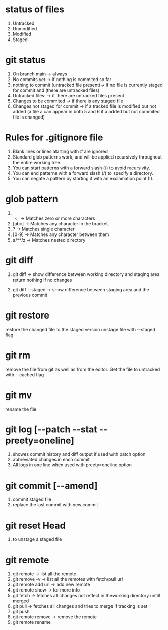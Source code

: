 status of files
============================

1. Untracked
2. Unmodified
3. Modified
4. Staged


git status
======================

1. On branch main -> always
2. No commits yet -> if nothing is commited so far
3. nothing to commit (untracked file present)-> if no file is currently staged for commit and (there are untracked files)
4. Untracked files: -> if there are untracked files present
5. Changes to be commited -> if there is any staged file
6. Changes not staged for commit -> if a tracked file is modified but not added (a file a can appear in both 5 and 6 if a added but not commited file is changed)

Rules for .gitignore file
==========================

1. Blank lines or lines atarting with # are ignored
2. Standard glob patterns work, and will be applied recursively throughout the entire working tree.
3. You can start patterns with a forward slash (/) to avoid recursivity.
4. You can end patterns with a forward slash (/) to specify a directory.
5. You can negate a pattern by starting it with an exclamation point (!).

glob pattern
===========================

1. * -> Matches zero or more characters
2. [abc] -> Matches any character in the bracket.
3. ? -> Matches single character
4. [0-9] -> Matches any character between them
5. a/**/z -> Matches nested directory

git diff
========================

1. git diff -> show difference between working directory and staging area return nothing if no changes

2. git diff --staged -> show difference between staging area and the previous commit

git restore <file>
====================
restore the changed file to the staged version
unstage file with --staged flag

git rm <file>
========================
remove the file from git as well as from the editor. Get the file to untracked with --cached flag

git mv <file> <file>
=========================
rename the file

git log [--patch --stat --preety=oneline]
===========================
1. showes commit history and diff output if used with patch option
2. abbreviated changes in each commit
3. All logs in one line when used with preety=oneline option

git commit [--amend]
============================
1. commit staged file
2. replace the last commit with new commit

git reset Head <file>
========================

1. to unstage a staged file


git remote 
=============================
1. git remote -> list all the remote
2. git remove -v -> list all the remotes with fetch/pull url
3. git remote add <nickname> url -> add new remote
4. git remote show <nickname> -> for more info
5. git fetch <nickname> -> fetches all changes not reflect in theworking directory untill merged
6. git pull -> fetches all changes and tries to merge if tracking is set
7. git push <nickname> <branch>
8. git remote remove -> remove the remote 
9. git remote rename <nickname> <newname>

